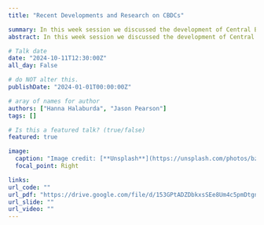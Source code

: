 ```yaml
---
title: "Recent Developments and Research on CBDCs"

summary: In this week session we discussed the development of Central Banks Digital Currencies, their usage, implementation and related topics. Two papers were used for our discussion <a href="https://papers.ssrn.com/sol3/papers.cfm?abstract_id=2994052"> (Fung and Halaburda, 2016) </a> and <a href="https://www.nature.com/articles/s41562-022-01404-9"> (Baronchelli, Halaburda & Teytelboym, 2022) </a> (also attached below).
abstract: In this week session we discussed the development of Central Banks Digital Currencies, their usage, implementation and related topics. Two papers were used for our discussion <a href="https://papers.ssrn.com/sol3/papers.cfm?abstract_id=2994052"> (Fung and Halaburda, 2016) </a> and <a href="https://www.nature.com/articles/s41562-022-01404-9"> (Baronchelli, Halaburda & Teytelboym, 2022) </a> (also attached below).

# Talk date
date: "2024-10-11T12:30:00Z"
all_day: False

# do NOT alter this.
publishDate: "2024-01-01T00:00:00Z"

# aray of names for author
authors: ["Hanna Halaburda", "Jason Pearson"]
tags: []

# Is this a featured talk? (true/false)
featured: true

image:
  caption: "Image credit: [**Unsplash**](https://unsplash.com/photos/bzdhc5b3Bxs)"
  focal_point: Right

links:
url_code: ""
url_pdf: "https://drive.google.com/file/d/153GPtADZDbkxsSEe8Um4c5pmDtgnobl8/view?usp=sharing"
url_slide: ""
url_video: ""
---
```

